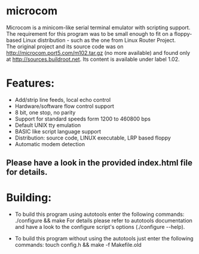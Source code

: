 microcom
========

Microcom is a minicom-like serial terminal emulator with scripting support. 
The requirement for this program was to be small enough to fit on a floppy-based Linux distribution - such as the one from Linux Router Project.  
The original project and its source code was on http://microcom.port5.com/m102.tar.gz (no more available) and found only at http://sources.buildroot.net.
Its content is available under label 1.02.

Features:
=========
- Add/strip line feeds, local echo control
- Hardware/software flow control support
- 8 bit, one stop, no parity
- Support for standard speeds form 1200 to 460800 bps
- Default UNIX tty emulation
- BASIC like script language support
- Distribution: source code, LINUX executable, LRP based floppy
- Automatic modem detection

Please have a look in the provided index.html file for details.
---------------------------------------------------------------

Building:
=========

- To build this program using autotools enter the following commands:
  ./configure && make
For details please refer to autotools documentation and have a look to the configure script's options (./configure --help).

- To build this program without using the autotools just enter the following commands:
  touch config.h && make -f Makefile.old
